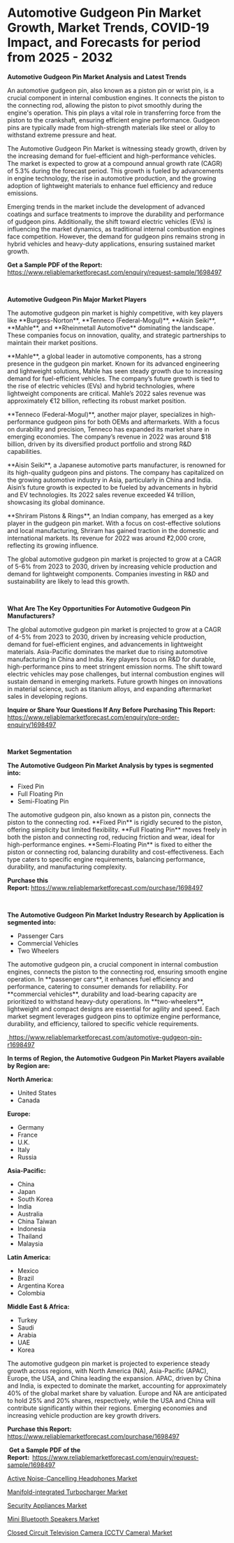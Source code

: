 <p><h1>Automotive Gudgeon Pin Market Growth, Market Trends, COVID-19 Impact, and Forecasts for period from 2025 - 2032</h1></p><p><strong>Automotive Gudgeon Pin Market Analysis and Latest Trends</strong></p>
<p><p>An automotive gudgeon pin, also known as a piston pin or wrist pin, is a crucial component in internal combustion engines. It connects the piston to the connecting rod, allowing the piston to pivot smoothly during the engine's operation. This pin plays a vital role in transferring force from the piston to the crankshaft, ensuring efficient engine performance. Gudgeon pins are typically made from high-strength materials like steel or alloy to withstand extreme pressure and heat.</p><p>The Automotive Gudgeon Pin Market is witnessing steady growth, driven by the increasing demand for fuel-efficient and high-performance vehicles. The market is expected to grow at a compound annual growth rate (CAGR) of 5.3% during the forecast period. This growth is fueled by advancements in engine technology, the rise in automotive production, and the growing adoption of lightweight materials to enhance fuel efficiency and reduce emissions.</p><p>Emerging trends in the market include the development of advanced coatings and surface treatments to improve the durability and performance of gudgeon pins. Additionally, the shift toward electric vehicles (EVs) is influencing the market dynamics, as traditional internal combustion engines face competition. However, the demand for gudgeon pins remains strong in hybrid vehicles and heavy-duty applications, ensuring sustained market growth.</p></p>
<p><strong>Get a Sample PDF of the Report:&nbsp;</strong> <a href="https://www.reliablemarketforecast.com/enquiry/request-sample/1698497?utm_campaign=1899&utm_medium=2&utm_source=Github&utm_content=ia&utm_term=21012025&utm_id=automotive-gudgeon-pin">https://www.reliablemarketforecast.com/enquiry/request-sample/1698497</a></p>
<p>&nbsp;</p>
<p><strong>Automotive Gudgeon Pin Major Market Players</strong></p>
<p><p>The automotive gudgeon pin market is highly competitive, with key players like **Burgess-Norton**, **Tenneco (Federal-Mogul)**, **Aisin Seiki**, **Mahle**, and **Rheinmetall Automotive** dominating the landscape. These companies focus on innovation, quality, and strategic partnerships to maintain their market positions.</p><p>**Mahle**, a global leader in automotive components, has a strong presence in the gudgeon pin market. Known for its advanced engineering and lightweight solutions, Mahle has seen steady growth due to increasing demand for fuel-efficient vehicles. The company’s future growth is tied to the rise of electric vehicles (EVs) and hybrid technologies, where lightweight components are critical. Mahle’s 2022 sales revenue was approximately €12 billion, reflecting its robust market position.</p><p>**Tenneco (Federal-Mogul)**, another major player, specializes in high-performance gudgeon pins for both OEMs and aftermarkets. With a focus on durability and precision, Tenneco has expanded its market share in emerging economies. The company’s revenue in 2022 was around $18 billion, driven by its diversified product portfolio and strong R&D capabilities.</p><p>**Aisin Seiki**, a Japanese automotive parts manufacturer, is renowned for its high-quality gudgeon pins and pistons. The company has capitalized on the growing automotive industry in Asia, particularly in China and India. Aisin’s future growth is expected to be fueled by advancements in hybrid and EV technologies. Its 2022 sales revenue exceeded ¥4 trillion, showcasing its global dominance.</p><p>**Shriram Pistons & Rings**, an Indian company, has emerged as a key player in the gudgeon pin market. With a focus on cost-effective solutions and local manufacturing, Shriram has gained traction in the domestic and international markets. Its revenue for 2022 was around ₹2,000 crore, reflecting its growing influence.</p><p>The global automotive gudgeon pin market is projected to grow at a CAGR of 5-6% from 2023 to 2030, driven by increasing vehicle production and demand for lightweight components. Companies investing in R&D and sustainability are likely to lead this growth.</p></p>
<p>&nbsp;</p>
<p><strong>What Are The Key Opportunities For Automotive Gudgeon Pin Manufacturers?</strong></p>
<p><p>The global automotive gudgeon pin market is projected to grow at a CAGR of 4-5% from 2023 to 2030, driven by increasing vehicle production, demand for fuel-efficient engines, and advancements in lightweight materials. Asia-Pacific dominates the market due to rising automotive manufacturing in China and India. Key players focus on R&D for durable, high-performance pins to meet stringent emission norms. The shift toward electric vehicles may pose challenges, but internal combustion engines will sustain demand in emerging markets. Future growth hinges on innovations in material science, such as titanium alloys, and expanding aftermarket sales in developing regions.</p></p>
<p><strong>Inquire or Share Your Questions If Any Before Purchasing This Report:</strong> <a href="https://www.reliablemarketforecast.com/enquiry/pre-order-enquiry/1698497?utm_campaign=1899&utm_medium=2&utm_source=Github&utm_content=ia&utm_term=21012025&utm_id=automotive-gudgeon-pin">https://www.reliablemarketforecast.com/enquiry/pre-order-enquiry/1698497</a></p>
<p>&nbsp;</p>
<p><strong>Market Segmentation</strong></p>
<p><strong>The Automotive Gudgeon Pin Market Analysis by types is segmented into:</strong></p>
<p><ul><li>Fixed Pin</li><li>Full Floating Pin</li><li>Semi-Floating Pin</li></ul></p>
<p><p>The automotive gudgeon pin, also known as a piston pin, connects the piston to the connecting rod. **Fixed Pin** is rigidly secured to the piston, offering simplicity but limited flexibility. **Full Floating Pin** moves freely in both the piston and connecting rod, reducing friction and wear, ideal for high-performance engines. **Semi-Floating Pin** is fixed to either the piston or connecting rod, balancing durability and cost-effectiveness. Each type caters to specific engine requirements, balancing performance, durability, and manufacturing complexity.</p></p>
<p><strong>Purchase this Report:&nbsp;</strong><a href="https://www.reliablemarketforecast.com/purchase/1698497?utm_campaign=1899&utm_medium=2&utm_source=Github&utm_content=ia&utm_term=21012025&utm_id=automotive-gudgeon-pin">https://www.reliablemarketforecast.com/purchase/1698497</a></p>
<p>&nbsp;</p>
<p><strong>The Automotive Gudgeon Pin Market Industry Research by Application is segmented into:</strong></p>
<p><ul><li>Passenger Cars</li><li>Commercial Vehicles</li><li>Two Wheelers</li></ul></p>
<p><p>The automotive gudgeon pin, a crucial component in internal combustion engines, connects the piston to the connecting rod, ensuring smooth engine operation. In **passenger cars**, it enhances fuel efficiency and performance, catering to consumer demands for reliability. For **commercial vehicles**, durability and load-bearing capacity are prioritized to withstand heavy-duty operations. In **two-wheelers**, lightweight and compact designs are essential for agility and speed. Each market segment leverages gudgeon pins to optimize engine performance, durability, and efficiency, tailored to specific vehicle requirements.</p></p>
<p><a href="https://www.reliablemarketforecast.com/automotive-gudgeon-pin-r1698497?utm_campaign=1899&utm_medium=2&utm_source=Github&utm_content=ia&utm_term=21012025&utm_id=automotive-gudgeon-pin">&nbsp;https://www.reliablemarketforecast.com/automotive-gudgeon-pin-r1698497</a></p>
<p><strong>In terms of Region, the Automotive Gudgeon Pin Market Players available by Region are:</strong></p>
<p>
    <p> <strong> North America: </strong>
        <ul>
            <li>United States</li>
            <li>Canada</li>
        </ul>
        </p> 
    <p> <strong> Europe: </strong>
        <ul>
            <li>Germany</li>
            <li>France</li>
            <li>U.K.</li>
            <li>Italy</li>
            <li>Russia</li>
        </ul>
        </p> 
    <p> <strong> Asia-Pacific: </strong>
        <ul>
            <li>China</li>
            <li>Japan</li>
            <li>South Korea</li>
            <li>India</li>
            <li>Australia</li>
            <li>China Taiwan</li>
            <li>Indonesia</li>
            <li>Thailand</li>
            <li>Malaysia</li>
        </ul>
        </p> 
    <p> <strong> Latin America: </strong>
        <ul>
            <li>Mexico</li>
            <li>Brazil</li>
            <li>Argentina Korea</li>
            <li>Colombia</li>
        </ul>
        </p> 
    <p> <strong> Middle East & Africa: </strong>
        <ul>
            <li>Turkey</li>
            <li>Saudi</li>
            <li>Arabia</li>
            <li>UAE</li>
            <li>Korea</li>
        </ul>
    </p>
    </p>
<p><p>The automotive gudgeon pin market is projected to experience steady growth across regions, with North America (NA), Asia-Pacific (APAC), Europe, the USA, and China leading the expansion. APAC, driven by China and India, is expected to dominate the market, accounting for approximately 40% of the global market share by valuation. Europe and NA are anticipated to hold 25% and 20% shares, respectively, while the USA and China will contribute significantly within their regions. Emerging economies and increasing vehicle production are key growth drivers.</p></p>
<p><strong>Purchase this Report: </strong><a href="https://www.reliablemarketforecast.com/purchase/1698497?utm_campaign=1899&utm_medium=2&utm_source=Github&utm_content=ia&utm_term=21012025&utm_id=automotive-gudgeon-pin">https://www.reliablemarketforecast.com/purchase/1698497</a></p>
<p>&nbsp;<strong>Get a Sample PDF of the Report:&nbsp;&nbsp;</strong><a href="https://www.reliablemarketforecast.com/enquiry/request-sample/1698497?utm_campaign=1899&utm_medium=2&utm_source=Github&utm_content=ia&utm_term=21012025&utm_id=automotive-gudgeon-pin">https://www.reliablemarketforecast.com/enquiry/request-sample/1698497</a></p>
<p><strong></strong></p>
<p><p><a href="https://www.linkedin.com/pulse/active-noise-cancelling-headphones-market-outlook-anticipated-oqomf?utm_campaign=1899&utm_medium=2&utm_source=Github&utm_content=ia&utm_term=21012025&utm_id=automotive-gudgeon-pin">Active Noise-Cancelling Headphones Market</a></p><p><a href="https://www.linkedin.com/pulse/strategic-analysis-manifold-integrated-turbocharger-market-phbsf?utm_campaign=1899&utm_medium=2&utm_source=Github&utm_content=ia&utm_term=21012025&utm_id=automotive-gudgeon-pin">Manifold-integrated Turbocharger Market</a></p><p><a href="https://www.linkedin.com/pulse/global-security-appliances-market-sector2025-2032-metrics-olvpf?utm_campaign=1899&utm_medium=2&utm_source=Github&utm_content=ia&utm_term=21012025&utm_id=automotive-gudgeon-pin">Security Appliances Market</a></p><p><a href="https://www.linkedin.com/pulse/in-depth-mini-bluetooth-speakers-market-report-size-share-ydrrf?utm_campaign=1899&utm_medium=2&utm_source=Github&utm_content=ia&utm_term=21012025&utm_id=automotive-gudgeon-pin">Mini Bluetooth Speakers Market</a></p><p><a href="https://www.linkedin.com/pulse/closed-circuit-television-camera-cctv-market-analysis-report-tta1f?utm_campaign=1899&utm_medium=2&utm_source=Github&utm_content=ia&utm_term=21012025&utm_id=automotive-gudgeon-pin">Closed Circuit Television Camera (CCTV Camera) Market</a></p></p>